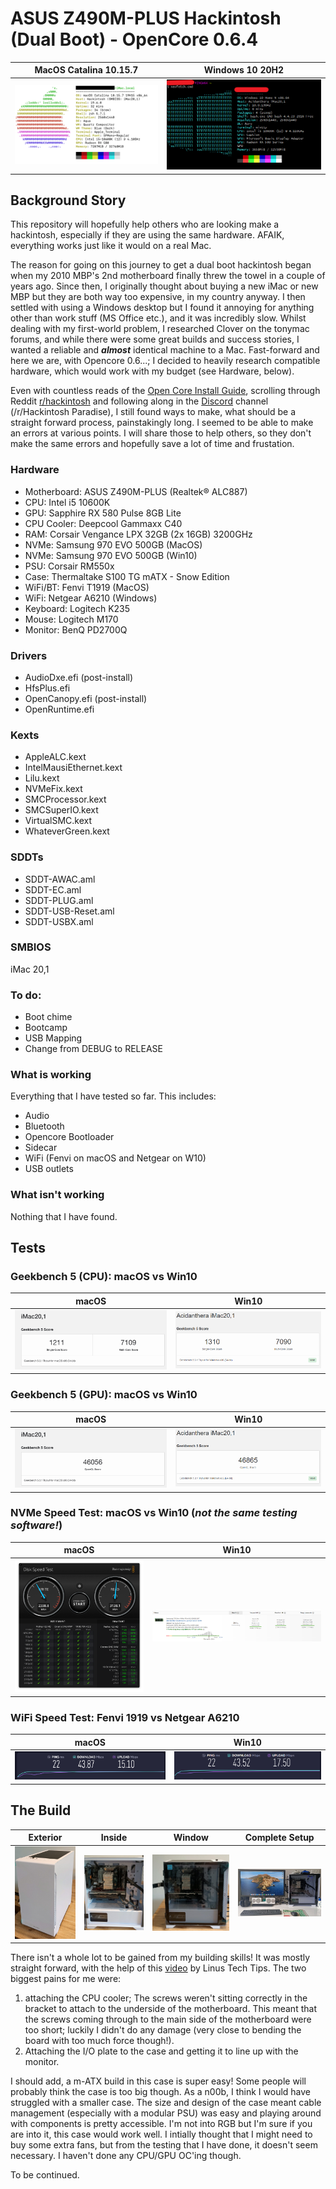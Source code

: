 # ASUS Z490M-PLUS Hackintosh (Dual Boot) - OpenCore 0.6.4
MacOS Catalina 10.15.7 | Windows 10 20H2
-----------------------|----------------
![MacOS](Neofetch_Mac.png) | ![Win10](Neofetch_Windows.PNG) 


## Background Story
This repository will hopefully help others who are looking make a hackintosh, especially if they are using the same hardware. AFAIK, everything works just like it would on a real Mac. 

The reason for going on this journey to get a dual boot hackintosh began when my 2010 MBP's 2nd motherboard finally threw the towel in a couple of years ago. Since then, I originally thought about buying a new iMac or new MBP but they are both way too expensive, in my country anyway. I then settled with using a Windows desktop but I found it annoying for anything other than work stuff (MS Office etc.), and it was incredibly slow. Whilst dealing with my first-world problem, I researched Clover on the tonymac forums, and while there were some great builds and success stories, I wanted a reliable and ***almost*** identical machine to a Mac. Fast-forward and here we are, with Opencore 0.6...; I decided to heavily research compatible hardware, which would work with my budget (see Hardware, below).

Even with countless reads of the [Open Core Install Guide](https://dortania.github.io/OpenCore-Install-Guide/), scrolling through Reddit [r/hackintosh](https://www.reddit.com/r/hackintosh/) and following along in the [Discord](https://discord.com) channel (/r/Hackintosh Paradise), I still found ways to make, what should be a straight forward process, painstakingly long. I seemed to be able to make an errors at various points. I will share those to help others, so they don't make the same errors and hopefully save a lot of time and frustation. 

### Hardware
* Motherboard: ASUS Z490M-PLUS (Realtek® ALC887)
* CPU: Intel i5 10600K
* GPU: Sapphire RX 580 Pulse 8GB Lite
* CPU Cooler: Deepcool Gammaxx C40
* RAM: Corsair Vengance LPX 32GB (2x 16GB) 3200GHz
* NVMe: Samsung 970 EVO 500GB (MacOS)
* NVMe: Samsung 970 EVO 500GB (Win10)
* PSU: Corsair RM550x
* Case: Thermaltake S100 TG mATX - Snow Edition
* WiFi/BT: Fenvi T1919 (MacOS)
* WiFi: Netgear A6210 (Windows)
* Keyboard: Logitech K235
* Mouse: Logitech M170
* Monitor: BenQ PD2700Q

### Drivers
* AudioDxe.efi (post-install)
* HfsPlus.efi
* OpenCanopy.efi (post-install)
* OpenRuntime.efi

### Kexts
* AppleALC.kext
* IntelMausiEthernet.kext
* Lilu.kext
* NVMeFix.kext
* SMCProcessor.kext
* SMCSuperIO.kext
* VirtualSMC.kext
* WhateverGreen.kext

### SDDTs
* SDDT-AWAC.aml
* SDDT-EC.aml
* SDDT-PLUG.aml
* SDDT-USB-Reset.aml
* SDDT-USBX.aml

### SMBIOS
iMac 20,1

### To do:
* Boot chime
* Bootcamp
* USB Mapping
* Change from DEBUG to RELEASE

### What is working
Everything that I have tested so far. This includes: 
* Audio
* Bluetooth
* Opencore Bootloader
* Sidecar
* WiFi (Fenvi on macOS and Netgear on W10)
* USB outlets

### What isn't working
Nothing that I have found.


## Tests
### Geekbench 5 (CPU): macOS vs Win10
macOS | Win10
----- |------
![CPU Mac](CPU_Mac.png) | ![CPU Windows](CPU_Windows.PNG)

### Geekbench 5 (GPU): macOS vs Win10
macOS | Win10
----- |------
![GPU Mac](OpenCL_Mac.png) | ![GPU Win10](OpenCL_Windows.PNG)

### NVMe Speed Test: macOS vs Win10 (_not the same testing software!_)
macOS | Win10
----- |------
![NVMe Mac](NVMEMac.png) | ![NVMe Windows](NVMeWindows.PNG)

### WiFi Speed Test: Fenvi 1919 vs Netgear A6210
macOS | Win10
----- |------
![WIFI Mac](WIFI_MAC.png) | ![WIFI Windows](WIFI_WINDOWS.PNG) 

## The Build
Exterior | Inside | Window | Complete Setup
-------- | ------ | ------ | --------------
![Exterior](Build_exterior.png) | ![Inside](Build_inside.png) | ![Window](Build_window.png) | ![Completed](Build_complete.png)

There isn't a whole lot to be gained from my building skills! It was mostly straight forward, with the help of this [video](https://www.youtube.com/watch?v=v7MYOpFONCU) by Linus Tech Tips. The two biggest pains for me were: 
1. attaching the CPU cooler; The screws weren't sitting correctly in the bracket to attach to the underside of the motherboard. This meant that the screws coming through to the main side of the motherboard were too short; luckily I didn't do any damage (very close to bending the board with too much force though!).   
2. Attaching the I/O plate to the case and getting it to line up with the monitor. 

I should add, a m-ATX build in this case is super easy! Some people will probably think the case is too big though. As a n00b, I think I would have struggled with a smaller case. The size and design of the case meant cable management (especially with a modular PSU) was easy and playing around with components is pretty accessible. I'm not into RGB but I'm sure if you are into it, this case would work well. I intially thought that I might need to buy some extra fans, but from the testing that I have done, it doesn't seem necessary. I haven't done any CPU/GPU OC'ing though.


To be continued.
